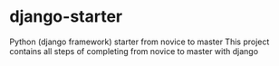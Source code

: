 # django-starter
Python (django framework) starter from novice to master
This project contains all steps of completing from novice to master with django
